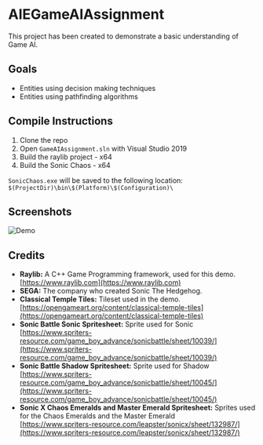 # AIEGameAIAssignment
This project has been created to demonstrate a basic understanding of Game AI.

## Goals
- Entities using decision making techniques
- Entities using pathfinding algorithms

## Compile Instructions
1. Clone the repo
2. Open `GameAIAssignment.sln` with Visual Studio 2019
3. Build the raylib project - x64
4. Build the Sonic Chaos - x64

`SonicChaos.exe` will be saved to the following location:
`$(ProjectDir)\bin\$(Platform)\$(Configuration)\`

## Screenshots
![Demo](/Resources/screenshots/ScreenCapture.gif "Demo")

## Credits
 - **Raylib:** A C++ Game Programming framework, used for this demo. <br> [https://www.raylib.com](https://www.raylib.com)
 - **SEGA:** The company who created Sonic The Hedgehog.
 - **Classical Temple Tiles:** Tileset used in the demo. <br> [https://opengameart.org/content/classical-temple-tiles](https://opengameart.org/content/classical-temple-tiles)
 - **Sonic Battle Sonic Spritesheet:** Sprite used for Sonic <br> [https://www.spriters-resource.com/game_boy_advance/sonicbattle/sheet/10039/](https://www.spriters-resource.com/game_boy_advance/sonicbattle/sheet/10039/)
 - **Sonic Battle Shadow Spritesheet:** Sprite used for Shadow <br> [https://www.spriters-resource.com/game_boy_advance/sonicbattle/sheet/10045/](https://www.spriters-resource.com/game_boy_advance/sonicbattle/sheet/10045/)
 - **Sonic X Chaos Emeralds and Master Emerald Spritesheet:** Sprites used for the Chaos Emeralds and the Master Emerald <br> [https://www.spriters-resource.com/leapster/sonicx/sheet/132987/](https://www.spriters-resource.com/leapster/sonicx/sheet/132987/)
